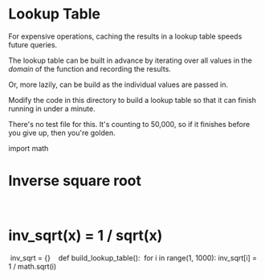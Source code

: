 # Lookup Table

For expensive operations, caching the results in a lookup table speeds
future queries.

The lookup table can be built in advance by iterating over all values in
the _domain_ of the function and recording the results.

Or, more lazily, can be build as the individual values are passed in.

Modify the code in this directory to build a lookup table so that it can
finish running in under a minute.

There's no test file for this. It's counting to 50,000, so if it
finishes before you give up, then you're golden.


import math
​
# Inverse square root
​
# inv_sqrt(x) = 1 / sqrt(x)
​
inv_sqrt = {}
​
​
​
def build_lookup_table():
​
    for i in range(1, 1000):
        inv_sqrt[i] = 1 / math.sqrt(i)
​
